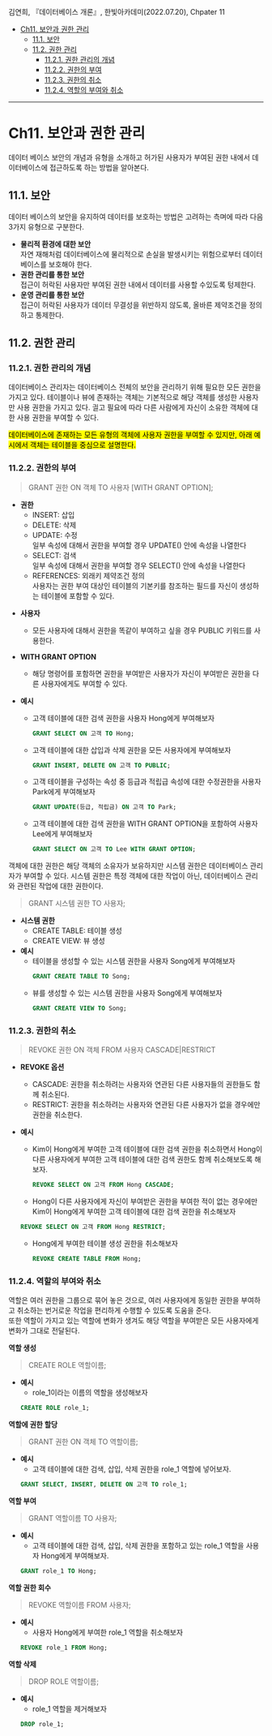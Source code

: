 김연희, 『데이터베이스 개론』, 한빛아카데미(2022.07.20), Chpater 11

- [Ch11. 보안과 권한 관리](#ch11-보안과-권한-관리)
  - [11.1. 보안](#111-보안)
  - [11.2. 권한 관리](#112-권한-관리)
    - [11.2.1. 권한 관리의 개념](#1121-권한-관리의-개념)
    - [11.2.2. 권한의 부여](#1122-권한의-부여)
    - [11.2.3. 권한의 취소](#1123-권한의-취소)
    - [11.2.4. 역할의 부여와 취소](#1124-역할의-부여와-취소)

---

# Ch11. 보안과 권한 관리

데이터 베이스 보안의 개념과 유형을 소개하고 허가된 사용자가 부여된 권한 내에서 데이터베이스에 접근하도록 하는 방법을 알아본다.

## 11.1. 보안

데이터 베이스의 보안을 유지하여 데이터를 보호하는 방법은 고려하는 측며에 따라 다음 3가지 유형으로 구분한다.

- **물리적 환경에 대한 보안**  
   자연 재해처럼 데이터베이스에 물리적으로 손실을 발생시키는 위험으로부터 데이터베이스를 보호해야 한다.
- **권한 관리를 통한 보안**  
   접근이 허락된 사용자만 부여된 권한 내에서 데이터를 사용할 수있도록 텅제한다.
- **운영 관리를 통한 보안**  
   접근이 허락된 사용자가 데이터 무결성을 위반하지 않도록, 올바른 제약조건을 정의하고 통제한다.

## 11.2. 권한 관리

### 11.2.1. 권한 관리의 개념

데이터베이스 관리자는 데이터베이스 전체의 보안을 관리하기 위해 필요한 모든 권한을 가지고 있다.
테이블이나 뷰에 존재하는 객체는 기본적으로 해당 객체를 생성한 사용자만 사용 권한을 가지고 있다. 긜고 필요에 따라 다른 사람에게 자신이 소유한 객체에 대한 사용 권한을 부여할 수 있다.

<mark>데이터베이스에 존재하는 모든 유형의 객체에 사용자 권한을 부여할 수 있지만, 아래 예시에서 객체는 테이블을 중심으로 설명한다.</mark>

### 11.2.2. 권한의 부여

> GRANT 권한 ON 객체 TO 사용자 [WITH GRANT OPTION];

- **권한**
  - INSERT: 삽입
  - DELETE: 삭제
  - UPDATE: 수정  
     일부 속성에 대해서 권한을 부여할 경우 UPDATE() 안에 속성을 나열한다
  - SELECT: 검색  
     일부 속성에 대해서 권한을 부여할 경우 SELECT() 안에 속성을 나열한다
  - REFERENCES: 외래키 제약조건 정의  
    사용자는 권한 부여 대상인 테이블의 기본키를 참조하는 필드를 자신이 생성하는 테이블에 포함할 수 있다.

* **사용자**

  - 모든 사용자에 대해서 권한을 똑같이 부여하고 싶을 경우 PUBLIC 키워드를 사용한다.

* **WITH GRANT OPTION**

  - 해당 명령어를 포함하면 권한을 부여받은 사용자가 자신이 부여받은 권한을 다른 사용자에게도 부여할 수 있다.

* **예시**
  - 고객 테이블에 대한 검색 권한을 사용자 Hong에게 부여해보자
    ```sql
    GRANT SELECT ON 고객 TO Hong;
    ```
  - 고객 테이블에 대한 삽입과 삭제 권한을 모든 사용자에게 부여해보자
    ```sql
    GRANT INSERT, DELETE ON 고객 TO PUBLIC;
    ```
  - 고객 테이블을 구성하는 속성 중 등급과 적립급 속성에 대한 수정권한을 사용자 Park에게 부여해보자
    ```sql
    GRANT UPDATE(등급, 적립금) ON 고객 TO Park;
    ```
  - 고객 테이블에 대한 검색 권한을 WITH GRANT OPTION을 포함하여 사용자 Lee에게 부여해보자
    ```sql
    GRANT SELECT ON 고객 TO Lee WITH GRANT OPTION;
    ```

객체에 대한 권한은 해당 객체의 소유자가 보유하지만 시스템 권한은 데이터베이스 관리자가 부여할 수 있다. 시스템 권한은 특정 객체에 대한 작업이 아닌, 데이터베이스 관리와 관련된 작업에 대한 권한이다.

> GRANT 시스템 권한 TO 사용자;

- **시스템 권한**
  - CREATE TABLE: 테이블 생성
  - CREATE VIEW: 뷰 생성
- **예시**
  - 테이블을 생성할 수 있는 시스템 권한을 사용자 Song에게 부여해보자
    ```sql
    GRANT CREATE TABLE TO Song;
    ```
  - 뷰를 생성할 수 있는 시스템 권한을 사용자 Song에게 부여해보자
    ```sql
    GRANT CREATE VIEW TO Song;
    ```

### 11.2.3. 권한의 취소

> REVOKE 권한 ON 객체 FROM 사용자 CASCADE|RESTRICT

- **REVOKE 옵션**

  - CASCADE: 권한을 취소하려는 사용자와 연관된 다른 사용자들의 권한들도 함께 취소된다.
  - RESTRICT: 권한을 취소하려는 사용자와 연관된 다른 사용자가 없을 경우에만 권한을 취소한다.

- **예시**
  - Kim이 Hong에게 부여한 고객 테이블에 대한 검색 권한을 취소하면서 Hong이 다른 사용자에게 부여한 고객 테이블에 대한 검색 권한도 함께 취소해보도록 해보자.
    ```sql
    REVOKE SELECT ON 고객 FROM Hong CASCADE;
    ```
  - Hong이 다른 사용자에게 자신이 부여받은 권한을 부여한 적이 없는 경우에만 Kim이 Hong에게 부여한 고객 테이블에 대한 검색 권한을 취소해보자
  ```sql
  REVOKE SELECT ON 고객 FROM Hong RESTRICT;
  ```
  - Hong에게 부여한 테이블 생성 권한을 취소해보자
    ```sql
    REVOKE CREATE TABLE FROM Hong;
    ```

### 11.2.4. 역할의 부여와 취소

역할은 여러 권한을 그룹으로 묶어 놓은 것으로, 여러 사용자에게 동일한 권한을 부여하고 취소하는 번거로운 작업을 편리하게 수행할 수 있도록 도움을 준다.  
또한 역할이 가지고 있는 역할에 변화가 생겨도 해당 역할을 부여받은 모든 사용자에게 변화가 그대로 전달된다.

**역할 생성**

> CREATE ROLE 역할이름;

- **예시**
  - role_1이라는 이름의 역할을 생성해보자
  ```sql
  CREATE ROLE role_1;
  ```

**역할에 권한 할당**

> GRANT 권한 ON 객체 TO 역할이름;

- **예시**
  - 고객 테이블에 대한 검색, 삽입, 삭제 권한을 role_1 역할에 넣어보자.
  ```sql
  GRANT SELECT, INSERT, DELETE ON 고객 TO role_1;
  ```

**역할 부여**

> GRANT 역할이름 TO 사용자;

- **예시**
  - 고객 테이블에 대한 검색, 삽입, 삭제 권한을 포함하고 있는 role_1 역할을 사용자 Hong에게 부여해보자.
  ```sql
  GRANT role_1 TO Hong;
  ```

**역할 권한 회수**

> REVOKE 역할이름 FROM 사용자;

- **예시**
  - 사용자 Hong에게 부여한 role_1 역할을 취소해보자
  ```sql
  REVOKE role_1 FROM Hong;
  ```

**역할 삭제**

> DROP ROLE 역할이름;

- **예시**
  - role_1 역할을 제거해보자
  ```sql
  DROP role_1;
  ```

